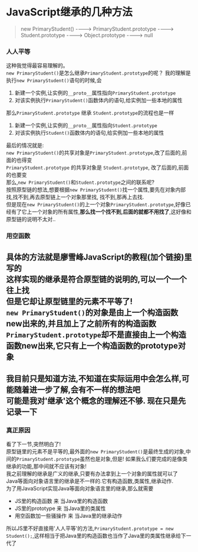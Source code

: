 # JavaScript继承的几种方法 
> new PrimaryStudent() ----> PrimaryStudent.prototype ----> Student.prototype ----> Object.prototype ----> null  
### 人人平等
这种我觉得最容易理解的。  
`new PrimaryStudent()`是怎么继承`PrimaryStudent.prototype`的呢？
我的理解是执行`new PrimaryStudent()`语句的时候,会

1. 新建一个实例,让实例的`__proto__`属性指向`PrimaryStudent.prototype`
2. 对该实例执行`PrimaryStudent()`函数体内的语句,给实例加一些本地的属性

那么`PrimaryStudent.prototype` 继承 `Student.prototype`的流程也是一样

1. 新建一个实例,让实例的`__proto__`属性指向`Student.prototype`
2. 对该实例执行`Student()`函数体内的语句,给实例加一些本地的属性  

最后的情况就是:  
`new PrimaryStudent()`的共享对象是`PrimaryStudent.prototype`,改了后面的,前面的也得变  
`PrimaryStudent.prototype` 的共享对象是 `Student.prototype`, 改了后面的,前面的也要变  
那么,`new PrimaryStudent()`和`Student.prototype`之间的联系呢?  
按照原型链的想法,想要根据`new PrimaryStudent()`找一个属性,要先在对象内部找,找不到,再去原型链上一个对象那里找, 找不到,那再上去找.  
但是现在`new PrimaryStudent()`的上一个对象`PrimaryStudent.prototype`,好像已经有了它上一个对象的所有属性,**那么找一个找不到,后面的就都不用找了**,这好像和原型链的说明不太对..  
### 用空函数  
具体的方法就是廖雪峰JavaScript的教程(加个链接)里写的  
这样实现的继承是符合原型链的说明的,可以一个一个往上找  
但是它却让原型链里的元素不平等了!  
`new PrimaryStudent()`的对象是由上一个构造函数new出来的,并且加上了之前所有的构造函数  
`PrimaryStudent.prototype`却不是直接由上一个构造函数new出来,它只有上一个构造函数的prototype对象  
---
我目前只是知道方法,不知道在实际运用中会怎么样,可能随着进一步了解,会有不一样的想法吧  
可能是我对'继承'这个概念的理解还不够. 现在只是先记录一下  
---  
### 真正原因
看了下一节,突然明白了!  
原型链里的元素不是平等的,最外面的`new PrimaryStudent()`是最终生成的对象,中间的`PrimaryStudent.prototype`虽然也是对象,但是! 如果我么们要完成的是像类继承的功能,那中间就不应该有对象!  
我之前理解的继承是广义的继承,只要有办法拿到上一个对象的属性就可以了  
Java等面向对象语言里的继承是不一样的.它有构造函数,类属性,继承动作.  
为了用JavaScript实现Java等面向对象语言里的继承,那么就需要  

* JS里的构造函数 来 当Java里的构造函数  
* JS里的prototype 来 当Java里的类属性  
* 用空函数加一些骚操作 来 当Java里的继承动作  

所以JS里不好直接用'人人平等'的方法,`PrimaryStudent.prototype = new Student();`,这样相当于把Java里的构造函数也当作了Java里的类属性继承给下一代了